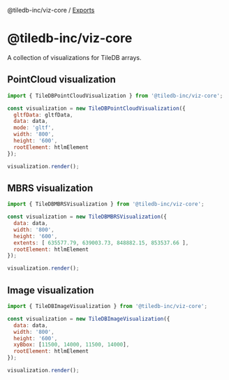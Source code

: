 @tiledb-inc/viz-core / [Exports](modules.md)

# @tiledb-inc/viz-core

A collection of visualizations for TileDB arrays.

## PointCloud visualization

```javascript
import { TileDBPointCloudVisualization } from '@tiledb-inc/viz-core';

const visualization = new TileDBPointCloudVisualization({
  gltfData: gltfData,
  data: data,
  mode: 'gltf',
  width: '800',
  height: '600',
  rootElement: htlmElement
});

visualization.render();
```

## MBRS visualization

```javascript
import { TileDBMBRSVisualization } from '@tiledb-inc/viz-core';

const visualization = new TileDBMBRSVisualization({
  data: data,
  width: '800',
  height: '600',
  extents: [ 635577.79, 639003.73, 848882.15, 853537.66 ],
  rootElement: htlmElement
});

visualization.render();
```

## Image visualization

```javascript
import { TileDBImageVisualization } from '@tiledb-inc/viz-core';

const visualization = new TileDBImageVisualization({
  data: data,
  width: '800',
  height: '600',
  xyBbox: [11500, 14000, 11500, 14000],
  rootElement: htlmElement
});

visualization.render();
```
